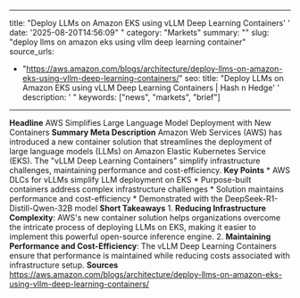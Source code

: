 ﻿---

title: "Deploy LLMs on Amazon EKS using vLLM Deep Learning Containers''
date: '2025-08-20T14:56:09""
category: "Markets"
summary: ""
slug: "deploy llms on amazon eks using vllm deep learning container"
source_urls:
  - "https://aws.amazon.com/blogs/architecture/deploy-llms-on-amazon-eks-using-vllm-deep-learning-containers/"
seo:
  title: "Deploy LLMs on Amazon EKS using vLLM Deep Learning Containers | Hash n Hedge''
  description: '"
  keywords: ["news", "markets", "brief"]

---
**Headline** AWS Simplifies Large Language Model Deployment with New Containers  **Summary Meta Description** Amazon Web Services (AWS) has introduced a new container solution that streamlines the deployment of large language models (LLMs) on Amazon Elastic Kubernetes Service (EKS). The "vLLM Deep Learning Containers" simplify infrastructure challenges, maintaining performance and cost-efficiency.  **Key Points**  * AWS DLCs for vLLMs simplify LLM deployment on EKS * Purpose-built containers address complex infrastructure challenges * Solution maintains performance and cost-efficiency * Demonstrated with the DeepSeek-R1-Distill-Qwen-32B model  **Short Takeaways** 1. **Reducing Infrastructure Complexity**: AWS's new container solution helps organizations overcome the intricate process of deploying LLMs on EKS, making it easier to implement this powerful open-source inference engine. 2. **Maintaining Performance and Cost-Efficiency**: The vLLM Deep Learning Containers ensure that performance is maintained while reducing costs associated with infrastructure setup.  **Sources** https://aws.amazon.com/blogs/architecture/deploy-llms-on-amazon-eks-using-vllm-deep-learning-containers/ 
